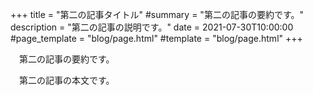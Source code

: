 +++
title = "第二の記事タイトル"
#summary = "第二の記事の要約です。"
description = "第二の記事の説明です。"
date = 2021-07-30T10:00:00
#page_template = "blog/page.html"
#template = "blog/page.html"
+++

　第二の記事の要約です。

<!-- more -->

　第二の記事の本文です。

